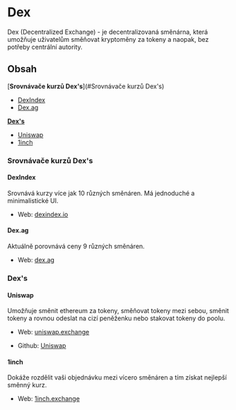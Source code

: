 # Dex

Dex (Decentralized Exchange) - je decentralizovaná směnárna, která umožňuje uživatelům směňovat kryptoměny za tokeny a naopak, bez potřeby centrální autority.



## Obsah

[**Srovnávače kurzů Dex's**](#Srovnávače kurzů Dex's)

- [DexIndex](#DexIndex)
- [Dex.ag](#Dex.ag)

[**Dex's**]()

- [Uniswap](#Uniswap)
- [1inch](#1inch)



### Srovnávače kurzů Dex's

#### DexIndex

Srovnává kurzy více jak 10 různých směnáren. Má jednoduché a minimalistické UI.

- Web: [dexindex.io](https://dexindex.io/)

#### Dex.ag

Aktuálně porovnává ceny 9 různých směnáren.

- Web: [dex.ag](https://dex.ag/)



### Dex's

#### Uniswap

Umožňuje směnit ethereum za tokeny, směňovat tokeny mezi sebou, směnit tokeny a rovnou odeslat na cizí peněženku nebo stakovat tokeny do poolu.

- Web: [uniswap.exchange](https://uniswap.exchange)

- Github: [Uniswap](https://github.com/Uniswap)

#### 1inch

Dokáže rozdělit vaši objednávku mezi vícero směnáren a tím získat nejlepší směnný kurz.

- Web: [1inch.exchange](https://1inch.exchange/)
